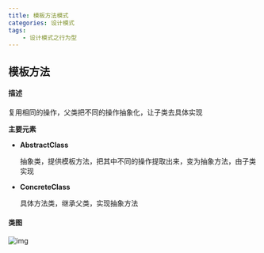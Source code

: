 ```yaml
---
title: 模板方法模式
categories: 设计模式
tags:
	- 设计模式之行为型
---
```


## 模板方法

#### 描述

复用相同的操作，父类把不同的操作抽象化，让子类去具体实现

**主要元素**

- **AbstractClass**

  抽象类，提供模板方法，把其中不同的操作提取出来，变为抽象方法，由子类实现

- **ConcreteClass**

  具体方法类，继承父类，实现抽象方法

#### 类图

![img](https://gitee.com/aurora1004/pictures/raw/master/ac6a794b-68c0-486c-902f-8d988eee5766.png)